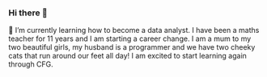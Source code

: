 ### Hi there 👋 

🌱 I’m currently learning how to become a data analyst. I have been a maths teacher for 11 years and I am starting a career change. I am a mum to my two beautiful girls, my husband is a programmer and we have two cheeky cats that run around our feet all day! I am excited to start learning again through CFG.

<!--
**BeccyMcHugh/BeccyMcHugh** is a ✨ _special_ ✨ repository because its `README.md` (this file) appears on your GitHub profile.

Here are some ideas to get you started:

- 🔭 I’m currently working on ...
- 🌱 I’m currently learning ...
- 👯 I’m looking to collaborate on ...
- 🤔 I’m looking for help with ...
- 💬 Ask me about ...
- 📫 How to reach me: ...
- 😄 Pronouns: ...
- ⚡ Fun fact: ...
-->
